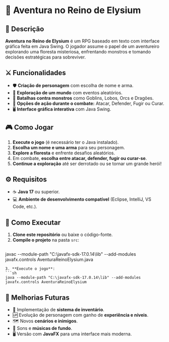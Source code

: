 
# 🌟 Aventura no Reino de Elysium 

## 📜 Descrição
**Aventura no Reino de Elysium** é um RPG baseado em texto com interface gráfica feita em Java Swing. O jogador assume o papel de um aventureiro explorando uma floresta misteriosa, enfrentando monstros e tomando decisões estratégicas para sobreviver.

## ⚔️ Funcionalidades
- 🛡️ **Criação de personagem** com escolha de nome e arma.
- 🌲 **Exploração de um mundo** com eventos aleatórios.
- 🐉 **Batalhas contra monstros** como Goblins, Lobos, Orcs e Dragões.
- 🎯 **Opções de ação durante o combate:** Atacar, Defender, Fugir ou Curar.
- 🖥️ **Interface gráfica interativa** com Java Swing.

## 🎮 Como Jogar
1. **Execute o jogo** (é necessário ter o Java instalado).
2. **Escolha um nome e uma arma** para seu personagem.
3. **Explore a floresta** e enfrente desafios aleatórios.
4. Em combate, **escolha entre atacar, defender, fugir ou curar-se**.
5. **Continue a exploração** até ser derrotado ou se tornar um grande herói!

## ⚙️ Requisitos
- ☕ **Java 17** ou superior.
- 💻 **Ambiente de desenvolvimento compatível** (Eclipse, IntelliJ, VS Code, etc.).

## 🚀 Como Executar
1. **Clone este repositório** ou baixe o código-fonte.
2. **Compile o projeto** na pasta `src`:
   ```sh
javac --module-path "C:\javafx-sdk-17.0.14\lib" --add-modules javafx.controls AventuraReinoElysium.java
   ```
3. **Execute o jogo**:
   ```sh
java --module-path "C:\javafx-sdk-17.0.14\lib" --add-modules javafx.controls AventuraReinoElysium
   ```

## 🌟 Melhorias Futuras
- 💼 Implementação de **sistema de inventário**.
- 🆙 Evolução de personagem com ganho de **experiência e níveis**.
- 🗺️ Novos **cenários e inimigos**.
- 🎵 Sons e **músicas de fundo**.
- 🖥️ Versão com **JavaFX** para uma interface mais moderna.

